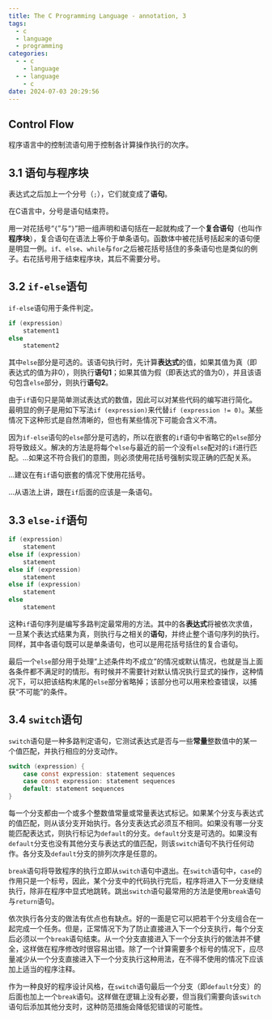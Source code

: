 ```yaml
---
title: The C Programming Language - annotation, 3
tags:
  - c
  - language
  - programming
categories:
  - - c
    - language
  - - language
    - c
date: 2024-07-03 20:29:56
---
```


## Control Flow

程序语言中的控制流语句用于控制各计算操作执行的次序。

## 3.1 语句与程序块

表达式之后加上一个分号（`;`），它们就变成了**语句**。

在C语言中，分号是语句结束符。

用一对花括号“`{`”与“`}`”把一组声明和语句括在一起就构成了一个**复合语句**（也叫作**程序块**），复合语句在语法上等价于单条语句。函数体中被花括号括起来的语句便是明显一例。`if`、`else`、`while`与`for`之后被花括号括住的多条语句也是类似的例子。右花括号用于结束程序块，其后不需要分号。

## 3.2 `if-else`语句

`if-else`语句用于条件判定。

```c if-else语法
if (expression)
    statement1
else
    statement2
```

其中`else`部分是可选的。该语句执行时，先计算**表达式**的值，如果其值为真（即表达式的值为非0），则执行**语句1**；如果其值为假（即表达式的值为0），并且该语句包含`else`部分，则执行**语句2**。

由于`if`语句只是简单测试表达式的数值，因此可以对某些代码的编写进行简化。最明显的例子是用如下写法`if (expression)`来代替`if (expression != 0)`。某些情况下这种形式是自然清晰的，但也有某些情况下可能会含义不清。

因为`if-else`语句的`else`部分是可选的，所以在嵌套的`if`语句中省略它的`else`部分将导致歧义。解决的方法是将每个`else`与最近的前一个没有`else`配对的`if`进行匹配。...如果这不符合我们的意图，则必须使用花括号强制实现正确的匹配关系。

...建议在有`if`语句嵌套的情况下使用花括号。

...从语法上讲，跟在`if`后面的应该是一条语句。

## 3.3 `else-if`语句

```c else-if语法
if (expression)
    statement
else if (expression)
    statement
else if (expression)
    statement
else if (expression)
    statement
else
    statement
```

这种`if`语句序列是编写多路判定最常用的方法。其中的各**表达式**将被依次求值，一旦某个表达式结果为真，则执行与之相关的**语句**，并终止整个语句序列的执行。同样，其中各语句既可以是单条语句，也可以是用花括号括住的复合语句。

最后一个`else`部分用于处理“上述条件均不成立”的情况或默认情况，也就是当上面各条件都不满足时的情形。有时候并不需要针对默认情况执行显式的操作，这种情况下，可以把该结构末尾的`else`部分省略掉；该部分也可以用来检查错误，以捕获“不可能”的条件。

## 3.4 `switch`语句

`switch`语句是一种多路判定语句，它测试表达式是否与一些**常量**整数值中的某一个值匹配，并执行相应的分支动作。

```c switch语法
switch (expression) {
    case const expression: statement sequences
    case const expression: statement sequences
    default: statement sequences
}
```

每一个分支都由一个或多个整数值常量或常量表达式标记。如果某个分支与表达式的值匹配，则从该分支开始执行。各分支表达式必须互不相同。如果没有哪一分支能匹配表达式，则执行标记为`default`的分支。`default`分支是可选的。如果没有`default`分支也没有其他分支与表达式的值匹配，则该`switch`语句不执行任何动作。各分支及`default`分支的排列次序是任意的。

`break`语句将导致程序的执行立即从`switch`语句中退出。在`switch`语句中，`case`的作用只是一个标号，因此，某个分支中的代码执行完后，程序将进入下一分支继续执行，除非在程序中显式地跳转。跳出`switch`语句最常用的方法是使用`break`语句与`return`语句。

依次执行各分支的做法有优点也有缺点。好的一面是它可以把若干个分支组合在一起完成一个任务。但是，正常情况下为了防止直接进入下一个分支执行，每个分支后必须以一个`break`语句结束。从一个分支直接进入下一个分支执行的做法并不健全，这样做在程序修改时很容易出错。除了一个计算需要多个标号的情况下，应尽量减少从一个分支直接进入下一个分支执行这种用法，在不得不使用的情况下应该加上适当的程序注释。

作为一种良好的程序设计风格，在`switch`语句最后一个分支（即`default`分支）的后面也加上一个`break`语句。这样做在逻辑上没有必要，但当我们需要向该`switch`语句后添加其他分支时，这种防范措施会降低犯错误的可能性。
